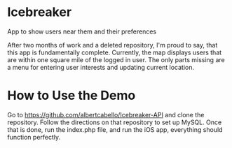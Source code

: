 # Icebreaker
App to show users near them and their preferences


After two months of work and a deleted repository, I'm proud to say, that this app is fundamentally complete.  Currently, the map displays users that are within one square mile of the logged in user.  The only parts missing are a menu for entering user interests and updating current location.  

# How to Use the Demo
Go to https://github.com/albertcabello/Icebreaker-API and clone the repository.  Follow the directions on that repository to set up MySQL.  Once that is done, run the index.php file, and run the iOS app, everything should function perfectly.
